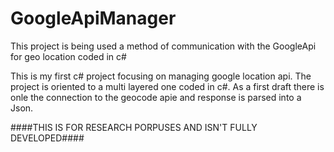 # GoogleApiManager
This project is being used a method of communication with the GoogleApi for geo location coded in c#

This is my first c# project focusing on managing google location api. The project is oriented to a multi layered one coded in c#. 
As a first draft there is onle the connection to the geocode apie and response is parsed into a Json.

####THIS IS FOR RESEARCH PORPUSES AND ISN'T FULLY DEVELOPED####
